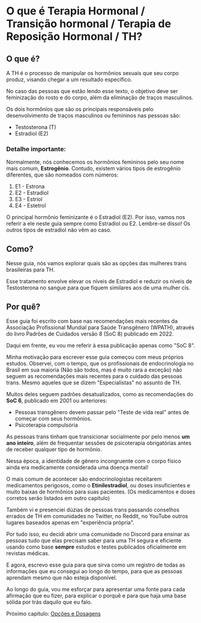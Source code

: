 
# O que é Terapia Hormonal / Transição hormonal / Terapia de Reposição Hormonal / TH?


## O que é?

A TH é o processo de manipular os hormônios sexuais que seu corpo produz, visando chegar a um resultado específico.

No caso das pessoas que estão lendo esse texto, o objetivo deve ser feminização do rosto e do corpo, além da eliminação de traços masculinos.

Os dois hormônios que são os principais responsáveis pelo desenvolvimento de traços masculinos ou femininos nas pessoas são:

- Testosterona (T)
- Estradiol (E2)

### Detalhe importante:

Normalmente, nós conhecemos os hormônios femininos pelo seu nome mais comum, **Estrogênio**. Contudo, existem vários tipos de estrogênio diferentes, que são nomeados com números:

1. E1 - Estrona
2. E2 - Estradiol
3. E3 - Estriol
4. E4 - Estetrol

O principal hormônio feminizante é o Estradiol (E2). Por isso, vamos nos referir a ele neste guia sempre como Estradiol ou E2. Lembre-se disso!
Os outros tipos de estradiol não vêm ao caso.

## Como?

Nesse guia, nós vamos explorar quais são as opções das mulheres trans brasileiras para TH.

Esse tratamento envolve elevar os níveis de Estradiol e reduzir os níveis de Testosterona no sangue para que fiquem similares aos de uma mulher cis.

## Por quê?

Esse guia foi escrito com base nas recomendações mais recentes da Associação Profissional Mundial para Saúde Transgênero (WPATH), através do livro Padrões de Cuidados versão 8 (SoC 8) publicado em 2022.

Daqui em frente, eu vou me referir à essa publicação apenas como "SoC 8".

Minha motivação para escrever esse guia começou com meus próprios estudos.
Observei, com o tempo, que os profissionais de endocrinologia no Brasil em sua maioria (Não são todos, mas é muito rara a exceção) não seguem as recomendações mais recentes para o cuidado das pessoas trans. Mesmo aqueles que se dizem "Especialistas" no assunto de TH.

Muitos deles seguem padrões desatualizados, como as recomendações do **SoC 6**, publicado em 2001 ou anteriores:

- Pessoas transgênero devem passar pelo "Teste de vida real" antes de começar com seus hormônios.
- Psicoterapia compulsória

As pessoas trans tinham que transicionar socialmente por pelo menos **um ano inteiro**, além de frequentar sessões de psicoterapia obrigatórias antes de receber qualquer tipo de hormônio.

Nessa época, a identidade de gênero incongruente com o corpo físico ainda era medicamente considerada uma doença mental!

O mais comum de acontecer são endocrinologistas receitarem medicamentos perigosos, como o **Etinilestradiol**, ou doses insuficientes e muito baixas de hormônios para suas pacientes.
(Os medicamentos e doses corretos serão listados em outro capítulo)

Também vi e presenciei dúzias de pessoas trans passando conselhos errados de TH em comunidades no Twitter, no Reddit, no YouTube outros lugares baseados apenas em "experiência própria".

Por tudo isso, eu decidi abrir uma comunidade no Discord para ensinar as pessoas tudo que elas precisam saber para uma TH segura e eficiente usando como base **sempre** estudos e testes publicados oficialmente em revistas médicas.

E agora, escrevo esse guia para que sirva como um registro de todas as informações que eu consegui ao longo do tempo, para que as pessoas aprendam mesmo que não esteja disponível.

Ao longo do guia, vou me esforçar para apresentar uma fonte para cada afirmação que eu fizer, para explicar o porquê e para que haja uma base sólida por trás daquilo que eu falo.



Próximo capítulo: [Opções e Dosagens](https://github.com/AnthyUwU/anthyuwu.github.io/blob/main/Op%C3%A7%C3%B5es%20e%20Dosagens.md#quais-s%C3%A3o-as-suas-op%C3%A7%C3%B5es-de-th-transfeminina-no-brasil)
